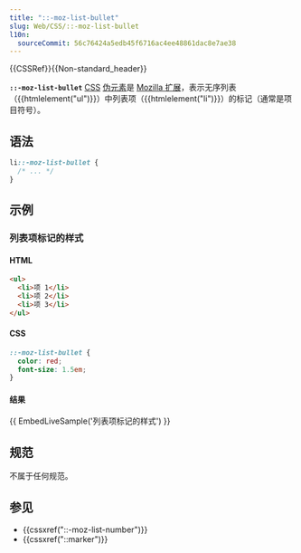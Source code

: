 ```yaml
---
title: "::-moz-list-bullet"
slug: Web/CSS/::-moz-list-bullet
l10n:
  sourceCommit: 56c76424a5edb45f6716ac4ee48861dac8e7ae38
---
```


{{CSSRef}}{{Non-standard_header}}

**`::-moz-list-bullet`** [CSS](/zh-CN/docs/Web/CSS) [伪元素](/zh-CN/docs/Web/CSS/Pseudo-elements)是 [Mozilla 扩展](/zh-CN/docs/Web/CSS/Mozilla_Extensions)，表示无序列表（{{htmlelement("ul")}}）中列表项（{{htmlelement("li")}}）的标记（通常是项目符号）。

## 语法

```css
li::-moz-list-bullet {
  /* ... */
}
```

## 示例

### 列表项标记的样式

#### HTML

```html
<ul>
  <li>项 1</li>
  <li>项 2</li>
  <li>项 3</li>
</ul>
```

#### CSS

```css
::-moz-list-bullet {
  color: red;
  font-size: 1.5em;
}
```

#### 结果

{{ EmbedLiveSample('列表项标记的样式') }}

## 规范

不属于任何规范。

## 参见

- {{cssxref("::-moz-list-number")}}
- {{cssxref("::marker")}}

